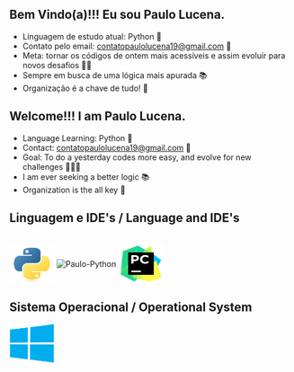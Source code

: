 ## Bem Vindo(a)!!! Eu sou Paulo Lucena.

- Linguagem de estudo atual: Python 🐍
- Contato pelo email: contatopaulolucena19@gmail.com 📩
- Meta: tornar os códigos de ontem mais acessíveis e assim evoluir para novos desafios 🧑‍💻
- Sempre em busca de uma lógica mais apurada 📚
- Organização é a chave de tudo! 🔑

## Welcome!!! I am Paulo Lucena.

- Language Learning: Python 🐍
- Contact: contatopaulolucena19@gmail.com 📩
- Goal: To do a yesterday codes more easy, and evolve for new challenges 🧑🏽‍💻
- I am ever seeking a better logic 📚
- Organization is the all key 🔑

## Linguagem e IDE's / Language and IDE's

<div style="display: inline_block"><br>
  <img align="center" alt="Paulo-Python" height="70" width="80" src="https://raw.githubusercontent.com/devicons/devicon/master/icons/python/python-original.svg">
  <img align="center" alt="Paulo-Python" height="70" width="80" src="https://cdn.jsdelivr.net/gh/devicons/devicon/icons/vscode/vscode-original.svg" /> <img 
  <img align="center" alt="Renato-Git" height="70" width="80" src="https://raw.githubusercontent.com/devicons/devicon/master/icons/pycharm/pycharm-original.svg">
</div>

## Sistema Operacional / Operational System
<img align="center" alt="Paulo-Git" height="70" width="80" src="https://raw.githubusercontent.com/devicons/devicon/master/icons/windows8/windows8-original.svg">

